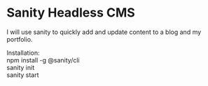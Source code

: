 # Sanity Headless CMS

I will use sanity to quickly add and update content to a blog and my portfolio.

Installation:  
npm install -g @sanity/cli  
sanity init  
sanity start
